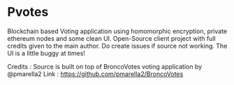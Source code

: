 # Pvotes
Blockchain based Voting application using homomorphic encryption, private ethereum nodes and some clean UI. Open-Source client project with full credits given to the main author.
Do create issues if source not working. The UI is a little buggy at times!

Credits : Source is built on top of BroncoVotes voting application by @pmarella2
Link : https://github.com/pmarella2/BroncoVotes
